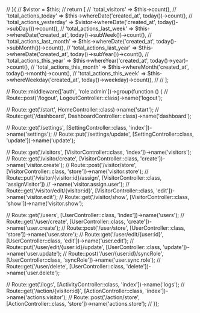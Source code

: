 // }{
    //     $vistor = $this;
    //     return [
    //         'total_visitors' => $this->count(),
    //         'total_actions_today' => $this->whereDate('created_at', today())->count(),
    //         'total_actions_yesterday' => $vistor->whereDate('created_at', today()->subDay())->count(),
    //         'total_actions_last_week' => $this->whereDate('created_at', today()->subWeek())->count(),
    //         'total_actions_last_month' => $this->whereDate('created_at', today()->subMonth())->count(),
    //         'total_actions_last_year' => $this->whereDate('created_at', today()->subYear())->count(),
    //         'total_actions_this_year' => $this->whereYear('created_at', today()->year)->count(),
    //         'total_actions_this_month' => $this->whereMonth('created_at', today()->month)->count(),
    //         'total_actions_this_week' => $this->whereWeekday('created_at', today()->weekday)->count(),
    //
    //     ];

// Route::middleware(['auth', 'role:admin'])->group(function () {
//     Route::post('/logout', LogoutController::class)->name('logout');

//     Route::get('/start', HomeController::class)->name('start');
//     Route::get('/dashboard', DashboardController::class)->name('dashboard');

//     Route::get('/settings', [SettingController::class, 'index'])->name('settings');
//     Route::put('/settings/update', [SettingController::class, 'update'])->name('update');

//     Route::get('/visitors', [VisitorController::class, 'index'])->name('visitors');
//     Route::get('/visitor/create', [VisitorController::class, 'create'])->name('visitor.create');
//     Route::post('/visitor/store', [VisitorController::class, 'store'])->name('visitor.store');
//     Route::put('/visitor/{visitor:id}/assign', [VisitorController::class, 'assignVisitor'])
//     ->name('visitor.assign.user');
//     Route::get('/visitor/edit/{visitor:id}', [VisitorController::class, 'edit'])->name('visitor.edit');
//     Route::get('/visitor/show', [VisitorController::class, 'show'])->name('visitor.show');

//     Route::get('/users', [UserController::class, 'index'])->name('users');
//     Route::get('/user/create', [UserController::class, 'create'])->name('user.create');
//     Route::post('/user/store', [UserController::class, 'store'])->name('user.store');
//     Route::get('/user/edit/{user:id}', [UserController::class, 'edit'])->name('user.edit');
//     Route::put('/user/edit/{user:id}/update', [UserController::class, 'update'])->name('user.update');
//     Route::post('/user/{user:id}/syncRole', [UserController::class, 'syncRole'])->name('user.sync.role');
//     Route::get('/user/delete', [UserController::class, 'delete'])->name('user.delete');

//     Route::get('/logs', [ActivityController::class, 'index'])->name('logs');
//     Route::get('/action/{visitor:id}', [ActionController::class, 'index'])->name('actions.visitor');
//     Route::post('/action/store', [ActionController::class, 'store'])->name('actions.store');
// });
